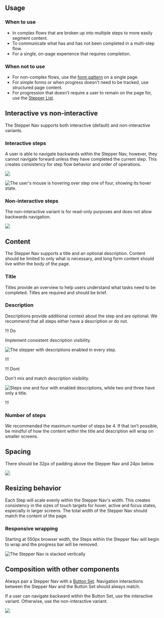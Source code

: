 ## Usage

### When to use

- In complex flows that are broken up into multiple steps to more easily segment content.
- To communicate what has and has not been completed in a multi-step flow.
- For a single, on-page experience that requires completion.

### When not to use 

- For non-complex flows, use the [form pattern](/patterns/form-patterns) on a single page.
- For simple forms or when progress doesn't need to be tracked, use structured page content.
- For progression that doesn’t require a user to remain on the page for, use the [Stepper List](/components/stepper/list).

## Interactive vs non-interactive

The Stepper Nav supports both interactive (default) and non-interactive variants. 

### Interactive steps

A user is able to navigate backwards within the Stepper Nav, however, they cannot navigate forward unless they have completed the current step. This creates consistency for step flow behavior and order of operations.

![](/assets/components/stepper/nav/stepper-nav-interactive-steps.png)

![The user's mouse is hovering over step one of four, showing its hover state.](/assets/components/stepper/nav/stepper-nav-interactive-backwards-movement.png)

### Non-interactive steps

The non-interactive variant is for read-only purposes and does not allow backwards navigation.

![](/assets/components/stepper/nav/stepper-nav-non-interactive-steps.png)

## Content

The Stepper Nav supports a title and an optional description. Content should be limited to only what is necessary, and long form content should live within the body of the page.

### Title

Titles provide an overview to help users understand what tasks need to be completed. Titles are required and should be brief.

### Description

Descriptions provide additional context about the step and are optional. We recommend that all steps either have a description or do not.

!!! Do

Implement consistent description visibility.

![The stepper with descriptions enabled in every step.](/assets/components/stepper/nav/stepper-nav-description-do.png)

!!!

!!! Dont

Don't mix and match description visibility.

![Steps one and four with enabled descriptions, while two and three have only a title.](/assets/components/stepper/nav/stepper-nav-description-dont.png)

!!!

### Number of steps

We recommended the maximum number of steps be 4. If that isn’t possible, be mindful of how the content within the title and description will wrap on smaller screens.

## Spacing

There should be 32px of padding above the Stepper Nav and 24px below.

![](/assets/components/stepper/nav/stepper-nav-spacing-example.png)

## Resizing behavior

Each Step will scale evenly within the Stepper Nav's width. This creates consistency in the sizes of touch targets for hover, active and focus states, especially in larger screens. The total width of the Stepper Nav should match the content of the page.

### Responsive wrapping

Starting at 550px browser width, the Steps within the Stepper Nav will begin to wrap and the progress bar will be removed.

![The Stepper Nav is stacked vertically](/assets/components/stepper/nav/stepper-nav-responsive-behavior.png)

## Composition with other components

Always pair a Stepper Nav with a [Button Set](/components/button-set). Navigation interactions between the Stepper Nav and the Button Set should always match. 

If a user can navigate backward within the Button Set, use the interactive variant. Otherwise, use the non-interactive variant.

![](/assets/components/stepper/nav/stepper-nav-matching-experiences.png)